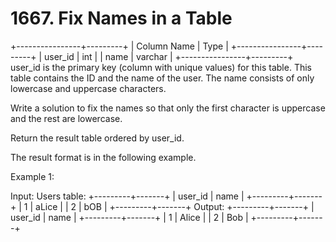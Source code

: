 # 1667. Fix Names in a Table

+----------------+---------+
| Column Name | Type |
+----------------+---------+
| user_id | int |
| name | varchar |
+----------------+---------+
user_id is the primary key (column with unique values) for this table.
This table contains the ID and the name of the user. The name consists of only lowercase and uppercase characters.

Write a solution to fix the names so that only the first character is uppercase and the rest are lowercase.

Return the result table ordered by user_id.

The result format is in the following example.

Example 1:

Input:
Users table:
+---------+-------+
| user_id | name |
+---------+-------+
| 1 | aLice |
| 2 | bOB |
+---------+-------+
Output:
+---------+-------+
| user_id | name |
+---------+-------+
| 1 | Alice |
| 2 | Bob |
+---------+-------+
